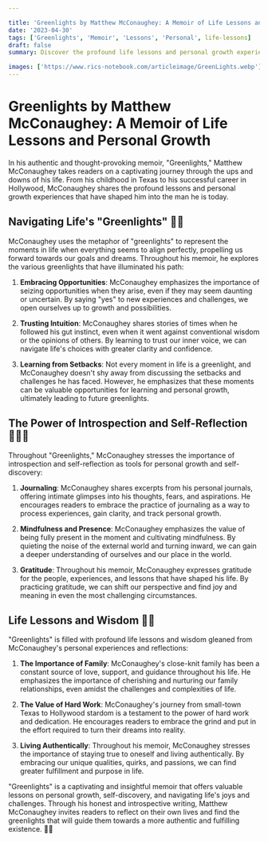 ```yaml
---

title: 'Greenlights by Matthew McConaughey: A Memoir of Life Lessons and Personal Growth'
date: '2023-04-30'
tags: ['Greenlights', 'Memoir', 'Lessons', 'Personal', life-lessons]
draft: false
summary: Discover the profound life lessons and personal growth experiences shared by Matthew McConaughey in his captivating memoir, "Greenlights." This intimate and introspective book offers valuable insights on navigating the joys and challenges of life.

images: ['https://www.rics-notebook.com/articleimage/GreenLights.webp']
---
```


# Greenlights by Matthew McConaughey: A Memoir of Life Lessons and Personal Growth

In his authentic and thought-provoking memoir, "Greenlights," Matthew McConaughey takes readers on a captivating journey through the ups and downs of his life. From his childhood in Texas to his successful career in Hollywood, McConaughey shares the profound lessons and personal growth experiences that have shaped him into the man he is today.

## Navigating Life's "Greenlights" 🚦💡

McConaughey uses the metaphor of "greenlights" to represent the moments in life when everything seems to align perfectly, propelling us forward towards our goals and dreams. Throughout his memoir, he explores the various greenlights that have illuminated his path:

1. **Embracing Opportunities**: McConaughey emphasizes the importance of seizing opportunities when they arise, even if they may seem daunting or uncertain. By saying "yes" to new experiences and challenges, we open ourselves up to growth and possibilities.

2. **Trusting Intuition**: McConaughey shares stories of times when he followed his gut instinct, even when it went against conventional wisdom or the opinions of others. By learning to trust our inner voice, we can navigate life's choices with greater clarity and confidence.

3. **Learning from Setbacks**: Not every moment in life is a greenlight, and McConaughey doesn't shy away from discussing the setbacks and challenges he has faced. However, he emphasizes that these moments can be valuable opportunities for learning and personal growth, ultimately leading to future greenlights.

## The Power of Introspection and Self-Reflection 🧘‍♂️📔

Throughout "Greenlights," McConaughey stresses the importance of introspection and self-reflection as tools for personal growth and self-discovery:

1. **Journaling**: McConaughey shares excerpts from his personal journals, offering intimate glimpses into his thoughts, fears, and aspirations. He encourages readers to embrace the practice of journaling as a way to process experiences, gain clarity, and track personal growth.

2. **Mindfulness and Presence**: McConaughey emphasizes the value of being fully present in the moment and cultivating mindfulness. By quieting the noise of the external world and turning inward, we can gain a deeper understanding of ourselves and our place in the world.

3. **Gratitude**: Throughout his memoir, McConaughey expresses gratitude for the people, experiences, and lessons that have shaped his life. By practicing gratitude, we can shift our perspective and find joy and meaning in even the most challenging circumstances.

## Life Lessons and Wisdom 🧠🌟

"Greenlights" is filled with profound life lessons and wisdom gleaned from McConaughey's personal experiences and reflections:

1. **The Importance of Family**: McConaughey's close-knit family has been a constant source of love, support, and guidance throughout his life. He emphasizes the importance of cherishing and nurturing our family relationships, even amidst the challenges and complexities of life.

2. **The Value of Hard Work**: McConaughey's journey from small-town Texas to Hollywood stardom is a testament to the power of hard work and dedication. He encourages readers to embrace the grind and put in the effort required to turn their dreams into reality.

3. **Living Authentically**: Throughout his memoir, McConaughey stresses the importance of staying true to oneself and living authentically. By embracing our unique qualities, quirks, and passions, we can find greater fulfillment and purpose in life.

"Greenlights" is a captivating and insightful memoir that offers valuable lessons on personal growth, self-discovery, and navigating life's joys and challenges. Through his honest and introspective writing, Matthew McConaughey invites readers to reflect on their own lives and find the greenlights that will guide them towards a more authentic and fulfilling existence. 🌟💫
